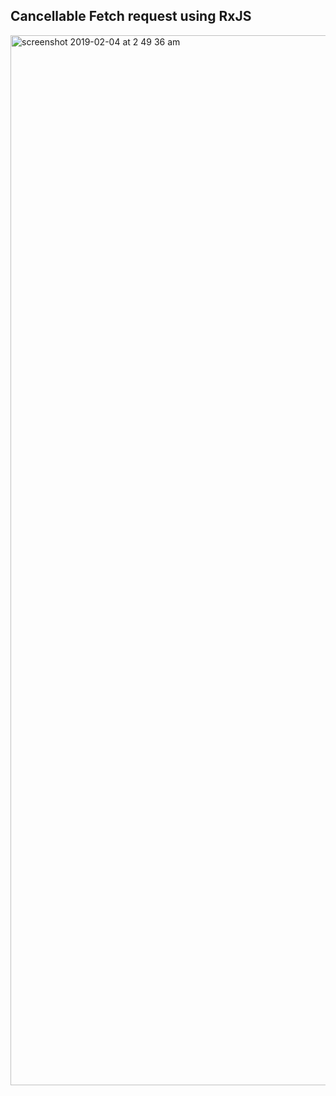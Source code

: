## Cancellable Fetch request using RxJS

<img width="1680" alt="screenshot 2019-02-04 at 2 49 36 am" src="https://user-images.githubusercontent.com/13015267/52182879-fde52800-2827-11e9-85c6-5bda42714272.png">